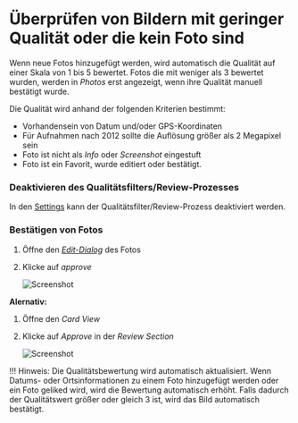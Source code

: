 # Überprüfen von Bildern mit geringer Qualität oder die kein Foto sind #
Wenn neue Fotos hinzugefügt werden, wird automatisch die Qualität auf einer Skala von 1 bis 5 bewertet. Fotos die mit weniger als 3 bewertet wurden, werden in *Photos* erst angezeigt, wenn ihre Qualität manuell bestätigt wurde.

Die Qualität wird anhand der folgenden Kriterien bestimmt:

* Vorhandensein von Datum und/oder GPS-Koordinaten
* Für Aufnahmen nach 2012 sollte die Auflösung größer als 2 Megapixel sein
* Foto ist nicht als *Info* oder *Screenshot* eingestuft
* Foto ist ein Favorit, wurde editiert oder bestätigt.

### Deaktivieren des Qualitätsfilters/Review-Prozesses ###
In den [Settings](../settings/ui.md) kann der Qualitätsfilter/Review-Prozess deaktiviert werden.

### Bestätigen von Fotos ###
1. Öffne den [*Edit-Dialog*](edit.md) des Fotos
2. Klicke auf *approve*

    ![Screenshot](img/review.png)
    
**Alernativ:**

1. Öffne den *Card View*
2. Klicke auf *Approve* in der *Review Section*

    ![Screenshot](img/review-2.png)

!!! Hinweis:
    Die Qualitätsbewertung wird automatisch aktualisiert.
    Wenn Datums- oder Ortsinformationen zu einem Foto hinzugefügt werden oder ein Foto geliked wird, wird die Bewertung automatisch erhöht.
    Falls dadurch der Qualitätswert größer oder gleich 3 ist, wird das Bild automatisch bestätigt.